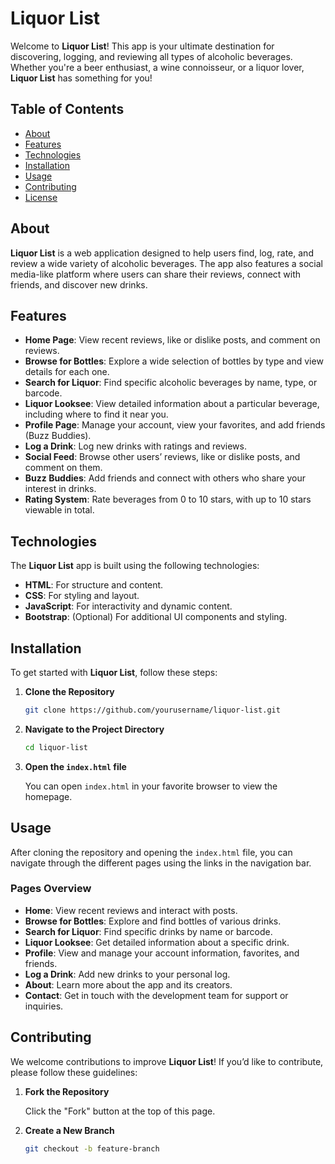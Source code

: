 # Liquor List

Welcome to **Liquor List**! This app is your ultimate destination for discovering, logging, and reviewing all types of alcoholic beverages. Whether you're a beer enthusiast, a wine connoisseur, or a liquor lover, **Liquor List** has something for you!

## Table of Contents

- [About](#about)
- [Features](#features)
- [Technologies](#technologies)
- [Installation](#installation)
- [Usage](#usage)
- [Contributing](#contributing)
- [License](#license)

## About

**Liquor List** is a web application designed to help users find, log, rate, and review a wide variety of alcoholic beverages. The app also features a social media-like platform where users can share their reviews, connect with friends, and discover new drinks.

## Features

- **Home Page**: View recent reviews, like or dislike posts, and comment on reviews. 
- **Browse for Bottles**: Explore a wide selection of bottles by type and view details for each one.
- **Search for Liquor**: Find specific alcoholic beverages by name, type, or barcode.
- **Liquor Looksee**: View detailed information about a particular beverage, including where to find it near you.
- **Profile Page**: Manage your account, view your favorites, and add friends (Buzz Buddies).
- **Log a Drink**: Log new drinks with ratings and reviews.
- **Social Feed**: Browse other users’ reviews, like or dislike posts, and comment on them.
- **Buzz Buddies**: Add friends and connect with others who share your interest in drinks.
- **Rating System**: Rate beverages from 0 to 10 stars, with up to 10 stars viewable in total.

## Technologies

The **Liquor List** app is built using the following technologies:

- **HTML**: For structure and content.
- **CSS**: For styling and layout.
- **JavaScript**: For interactivity and dynamic content.
- **Bootstrap**: (Optional) For additional UI components and styling.

## Installation

To get started with **Liquor List**, follow these steps:

1. **Clone the Repository**

    ```bash
    git clone https://github.com/yourusername/liquor-list.git
    ```

2. **Navigate to the Project Directory**

    ```bash
    cd liquor-list
    ```

3. **Open the `index.html` file**

    You can open `index.html` in your favorite browser to view the homepage.

## Usage

After cloning the repository and opening the `index.html` file, you can navigate through the different pages using the links in the navigation bar. 

### Pages Overview

- **Home**: View recent reviews and interact with posts.
- **Browse for Bottles**: Explore and find bottles of various drinks.
- **Search for Liquor**: Find specific drinks by name or barcode.
- **Liquor Looksee**: Get detailed information about a specific drink.
- **Profile**: View and manage your account information, favorites, and friends.
- **Log a Drink**: Add new drinks to your personal log.
- **About**: Learn more about the app and its creators.
- **Contact**: Get in touch with the development team for support or inquiries.

## Contributing

We welcome contributions to improve **Liquor List**! If you’d like to contribute, please follow these guidelines:

1. **Fork the Repository**

   Click the "Fork" button at the top of this page.

2. **Create a New Branch**

   ```bash
   git checkout -b feature-branch
